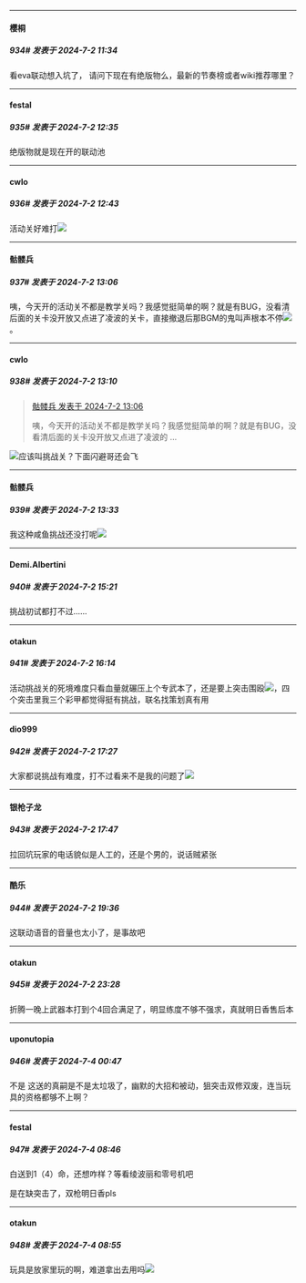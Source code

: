 ﻿
*****

####  樱桐  
##### 934#       发表于 2024-7-2 11:34

看eva联动想入坑了， 请问下现在有绝版物么，最新的节奏榜或者wiki推荐哪里？


*****

####  festal  
##### 935#       发表于 2024-7-2 12:35

绝版物就是现在开的联动池


*****

####  cwlo  
##### 936#       发表于 2024-7-2 12:43

活动关好难打<img src="https://static.saraba1st.com/image/smiley/face2017/125.png" referrerpolicy="no-referrer">


*****

####  骷髅兵  
##### 937#       发表于 2024-7-2 13:06

咦，今天开的活动关不都是教学关吗？我感觉挺简单的啊？就是有BUG，没看清后面的关卡没开放又点进了凌波的关卡，直接撤退后那BGM的鬼叫声根本不停<img src="https://static.saraba1st.com/image/smiley/face2017/068.png" referrerpolicy="no-referrer">。


*****

####  cwlo  
##### 938#       发表于 2024-7-2 13:10

<blockquote><a href="httphttps://bbs.saraba1st.com/2b/forum.php?mod=redirect&amp;goto=findpost&amp;pid=65455888&amp;ptid=2072825" target="_blank">骷髅兵 发表于 2024-7-2 13:06</a>

咦，今天开的活动关不都是教学关吗？我感觉挺简单的啊？就是有BUG，没看清后面的关卡没开放又点进了凌波的 ...</blockquote>
<img src="https://static.saraba1st.com/image/smiley/face/191.gif" referrerpolicy="no-referrer">应该叫挑战关？下面闪避哥还会飞


*****

####  骷髅兵  
##### 939#       发表于 2024-7-2 13:33

我这种咸鱼挑战还没打呢<img src="https://static.saraba1st.com/image/smiley/face2017/067.png" referrerpolicy="no-referrer">


*****

####  Demi.Albertini  
##### 940#       发表于 2024-7-2 15:21

挑战初试都打不过……


*****

####  otakun  
##### 941#       发表于 2024-7-2 16:14

活动挑战关的死境难度只看血量就碾压上个专武本了，还是要上突击围殴<img src="https://static.saraba1st.com/image/smiley/face2017/067.png" referrerpolicy="no-referrer">，四个突击里我三个彩甲都觉得挺有挑战，联名找策划真有用


*****

####  dio999  
##### 942#       发表于 2024-7-2 17:27

大家都说挑战有难度，打不过看来不是我的问题了<img src="https://static.saraba1st.com/image/smiley/face2017/067.png" referrerpolicy="no-referrer">


*****

####  银枪子龙  
##### 943#       发表于 2024-7-2 17:47

拉回坑玩家的电话貌似是人工的，还是个男的，说话贼紧张


*****

####  酷乐  
##### 944#       发表于 2024-7-2 19:36

这联动语音的音量也太小了，是事故吧


*****

####  otakun  
##### 945#       发表于 2024-7-2 23:28

折腾一晚上武器本打到个4回合满足了，明显练度不够不强求，真就明日香售后本


*****

####  uponutopia  
##### 946#       发表于 2024-7-4 00:47

不是 这送的真嗣是不是太垃圾了，幽默的大招和被动，狙突击双修双废，连当玩具的资格都够不上啊？


*****

####  festal  
##### 947#       发表于 2024-7-4 08:46

白送到1（4）命，还想咋样？等看绫波丽和零号机吧

是在缺突击了，双枪明日香pls


*****

####  otakun  
##### 948#       发表于 2024-7-4 08:55

玩具是放家里玩的啊，难道拿出去用吗<img src="https://static.saraba1st.com/image/smiley/face2017/062.gif" referrerpolicy="no-referrer">

